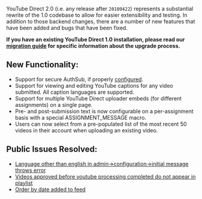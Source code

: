 YouTube Direct 2.0 (i.e. any release after `20100422`) represents a substantial rewrite of the 1.0 codebase to allow for easier extensibility and testing. In addition to those backend changes, there are a number of new features that have been added and bugs that have been fixed.

**If you have an existing YouTube Direct 1.0 installation, please read our [migration guide](http://code.google.com/p/youtube-direct/wiki/YTD20Migration) for specific information about the upgrade process.**

## New Functionality: ##

  * Support for secure AuthSub, if properly [configured](GettingStarted#Registering_your_website_for.md).
  * Support for viewing and editing YouTube captions for any video submitted. All caption languages are supported.
  * Support for multiple YouTube Direct uploader embeds (for different assignments) on a single page.
  * Pre- and post-submission text is now configurable on a per-assignment basis with a special ASSIGNMENT\_MESSAGE macro.
  * Users can now select from a pre-populated list of the most recent 50 videos in their account when uploading an existing video.

## Public Issues Resolved: ##

  * [Language other than english in admin->configuration->initial message throws error](http://code.google.com/p/youtube-direct/issues/detail?id=8)
  * [Videos approved before youtube processing completed do not appear in playlist](http://code.google.com/p/youtube-direct/issues/detail?id=15)
  * [Order by date added to feed](http://code.google.com/p/youtube-direct/issues/detail?id=20)